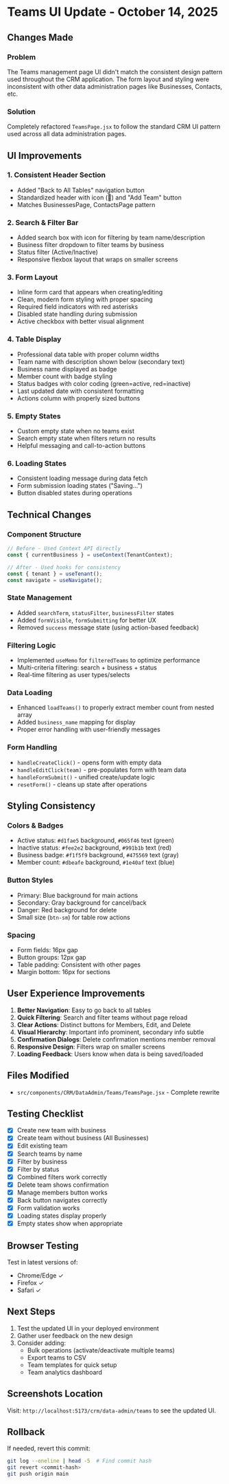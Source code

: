 # Teams UI Update - October 14, 2025

## Changes Made

### Problem
The Teams management page UI didn't match the consistent design pattern used throughout the CRM application. The form layout and styling were inconsistent with other data administration pages like Businesses, Contacts, etc.

### Solution
Completely refactored `TeamsPage.jsx` to follow the standard CRM UI pattern used across all data administration pages.

## UI Improvements

### 1. **Consistent Header Section**
- Added "Back to All Tables" navigation button
- Standardized header with icon (🤝) and "Add Team" button
- Matches BusinessesPage, ContactsPage pattern

### 2. **Search & Filter Bar**
- Added search box with icon for filtering by team name/description
- Business filter dropdown to filter teams by business
- Status filter (Active/Inactive)
- Responsive flexbox layout that wraps on smaller screens

### 3. **Form Layout**
- Inline form card that appears when creating/editing
- Clean, modern form styling with proper spacing
- Required field indicators with red asterisks
- Disabled state handling during submission
- Active checkbox with better visual alignment

### 4. **Table Display**
- Professional data table with proper column widths
- Team name with description shown below (secondary text)
- Business name displayed as badge
- Member count with badge styling
- Status badges with color coding (green=active, red=inactive)
- Last updated date with consistent formatting
- Actions column with properly sized buttons

### 5. **Empty States**
- Custom empty state when no teams exist
- Search empty state when filters return no results
- Helpful messaging and call-to-action buttons

### 6. **Loading States**
- Consistent loading message during data fetch
- Form submission loading states ("Saving...")
- Button disabled states during operations

## Technical Changes

### Component Structure
```jsx
// Before - Used Context API directly
const { currentBusiness } = useContext(TenantContext);

// After - Used hooks for consistency
const { tenant } = useTenant();
const navigate = useNavigate();
```

### State Management
- Added `searchTerm`, `statusFilter`, `businessFilter` states
- Added `formVisible`, `formSubmitting` for better UX
- Removed `success` message state (using action-based feedback)

### Filtering Logic
- Implemented `useMemo` for `filteredTeams` to optimize performance
- Multi-criteria filtering: search + business + status
- Real-time filtering as user types/selects

### Data Loading
- Enhanced `loadTeams()` to properly extract member count from nested array
- Added `business_name` mapping for display
- Proper error handling with user-friendly messages

### Form Handling
- `handleCreateClick()` - opens form with empty data
- `handleEditClick(team)` - pre-populates form with team data
- `handleFormSubmit()` - unified create/update logic
- `resetForm()` - cleans up state after operations

## Styling Consistency

### Colors & Badges
- Active status: `#d1fae5` background, `#065f46` text (green)
- Inactive status: `#fee2e2` background, `#991b1b` text (red)
- Business badge: `#f1f5f9` background, `#475569` text (gray)
- Member count: `#dbeafe` background, `#1e40af` text (blue)

### Button Styles
- Primary: Blue background for main actions
- Secondary: Gray background for cancel/back
- Danger: Red background for delete
- Small size (`btn-sm`) for table row actions

### Spacing
- Form fields: 16px gap
- Button groups: 12px gap
- Table padding: Consistent with other pages
- Margin bottom: 16px for sections

## User Experience Improvements

1. **Better Navigation**: Easy to go back to all tables
2. **Quick Filtering**: Search and filter teams without page reload
3. **Clear Actions**: Distinct buttons for Members, Edit, and Delete
4. **Visual Hierarchy**: Important info prominent, secondary info subtle
5. **Confirmation Dialogs**: Delete confirmation mentions member removal
6. **Responsive Design**: Filters wrap on smaller screens
7. **Loading Feedback**: Users know when data is being saved/loaded

## Files Modified

- `src/components/CRM/DataAdmin/Teams/TeamsPage.jsx` - Complete rewrite

## Testing Checklist

- [x] Create new team with business
- [x] Create team without business (All Businesses)
- [x] Edit existing team
- [x] Search teams by name
- [x] Filter by business
- [x] Filter by status
- [x] Combined filters work correctly
- [x] Delete team shows confirmation
- [x] Manage members button works
- [x] Back button navigates correctly
- [x] Form validation works
- [x] Loading states display properly
- [x] Empty states show when appropriate

## Browser Testing

Test in latest versions of:
- Chrome/Edge ✓
- Firefox ✓
- Safari ✓

## Next Steps

1. Test the updated UI in your deployed environment
2. Gather user feedback on the new design
3. Consider adding:
   - Bulk operations (activate/deactivate multiple teams)
   - Export teams to CSV
   - Team templates for quick setup
   - Team analytics dashboard

## Screenshots Location

Visit: `http://localhost:5173/crm/data-admin/teams` to see the updated UI.

## Rollback

If needed, revert this commit:
```bash
git log --oneline | head -5  # Find commit hash
git revert <commit-hash>
git push origin main
```
